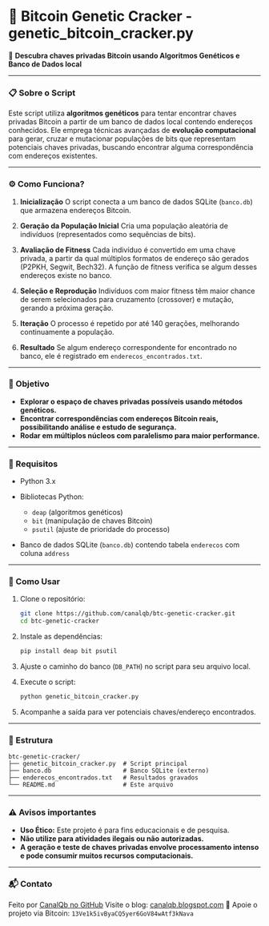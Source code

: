 # 🔑 Bitcoin Genetic Cracker - genetic_bitcoin_cracker.py

🚀 **Descubra chaves privadas Bitcoin usando Algoritmos Genéticos e Banco de Dados local**

---

### 📋 Sobre o Script

Este script utiliza **algoritmos genéticos** para tentar encontrar chaves privadas Bitcoin a partir de um banco de dados local contendo endereços conhecidos. Ele emprega técnicas avançadas de **evolução computacional** para gerar, cruzar e mutacionar populações de bits que representam potenciais chaves privadas, buscando encontrar alguma correspondência com endereços existentes.

---

### ⚙️ Como Funciona?

1. **Inicialização**
   O script conecta a um banco de dados SQLite (`banco.db`) que armazena endereços Bitcoin.

2. **Geração da População Inicial**
   Cria uma população aleatória de indivíduos (representados como sequências de bits).

3. **Avaliação de Fitness**
   Cada indivíduo é convertido em uma chave privada, a partir da qual múltiplos formatos de endereço são gerados (P2PKH, Segwit, Bech32). A função de fitness verifica se algum desses endereços existe no banco.

4. **Seleção e Reprodução**
   Indivíduos com maior fitness têm maior chance de serem selecionados para cruzamento (crossover) e mutação, gerando a próxima geração.

5. **Iteração**
   O processo é repetido por até 140 gerações, melhorando continuamente a população.

6. **Resultado**
   Se algum endereço correspondente for encontrado no banco, ele é registrado em `enderecos_encontrados.txt`.

---

### 🎯 Objetivo

* **Explorar o espaço de chaves privadas possíveis usando métodos genéticos.**
* **Encontrar correspondências com endereços Bitcoin reais, possibilitando análise e estudo de segurança.**
* **Rodar em múltiplos núcleos com paralelismo para maior performance.**

---

### 📌 Requisitos

* Python 3.x
* Bibliotecas Python:

  * `deap` (algoritmos genéticos)
  * `bit` (manipulação de chaves Bitcoin)
  * `psutil` (ajuste de prioridade do processo)
* Banco de dados SQLite (`banco.db`) contendo tabela `enderecos` com coluna `address`

---

### 🚀 Como Usar

1. Clone o repositório:

   ```bash
   git clone https://github.com/canalqb/btc-genetic-cracker.git
   cd btc-genetic-cracker
   ```

2. Instale as dependências:

   ```bash
   pip install deap bit psutil
   ```

3. Ajuste o caminho do banco (`DB_PATH`) no script para seu arquivo local.

4. Execute o script:

   ```bash
   python genetic_bitcoin_cracker.py
   ```

5. Acompanhe a saída para ver potenciais chaves/endereço encontrados.

---

### 📂 Estrutura

```
btc-genetic-cracker/
├── genetic_bitcoin_cracker.py  # Script principal
├── banco.db                    # Banco SQLite (externo)
├── enderecos_encontrados.txt   # Resultados gravados
└── README.md                   # Este arquivo
```

---

### ⚠️ Avisos importantes

* **Uso Ético:** Este projeto é para fins educacionais e de pesquisa.
* **Não utilize para atividades ilegais ou não autorizadas.**
* **A geração e teste de chaves privadas envolve processamento intenso e pode consumir muitos recursos computacionais.**

---

### 📬 Contato

Feito por [CanalQb no GitHub](https://github.com/canalqb)
Visite o blog: [canalqb.blogspot.com](https://canalqb.blogspot.com/)
💸 Apoie o projeto via Bitcoin: `13Ve1k5ivByaCQ5yer6GoV84wAtf3kNava`
